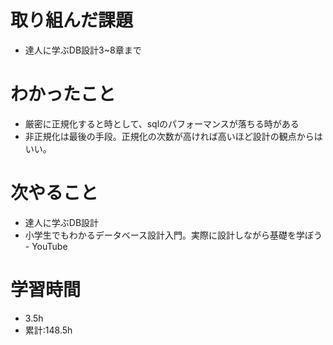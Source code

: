 # 取り組んだ課題
- 達人に学ぶDB設計3~8章まで
# わかったこと
- 厳密に正規化すると時として、sqlのパフォーマンスが落ちる時がある
- 非正規化は最後の手段。正規化の次数が高ければ高いほど設計の観点からはいい。
# 次やること
- 達人に学ぶDB設計
- 小学生でもわかるデータベース設計入門。実際に設計しながら基礎を学ぼう - YouTube
# 学習時間
- 3.5h
- 累計:148.5h
